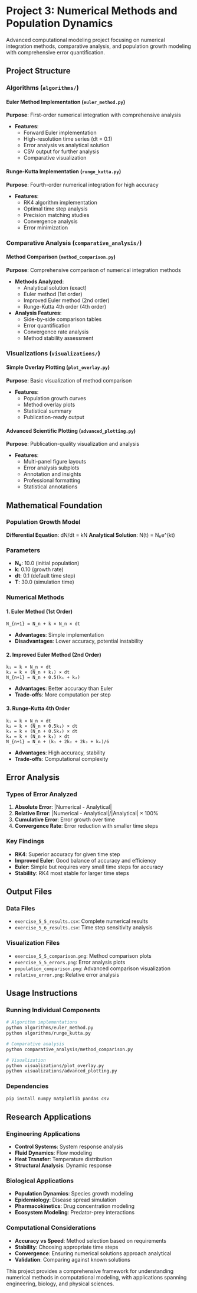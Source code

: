 # Project 3: Numerical Methods and Population Dynamics

Advanced computational modeling project focusing on numerical integration methods, comparative analysis, and population growth modeling with comprehensive error quantification.

## Project Structure

### Algorithms (`algorithms/`)

#### Euler Method Implementation (`euler_method.py`)
**Purpose**: First-order numerical integration with comprehensive analysis
- **Features**:
  - Forward Euler implementation
  - High-resolution time series (dt = 0.1)
  - Error analysis vs analytical solution
  - CSV output for further analysis
  - Comparative visualization

#### Runge-Kutta Implementation (`runge_kutta.py`)
**Purpose**: Fourth-order numerical integration for high accuracy
- **Features**:
  - RK4 algorithm implementation
  - Optimal time step analysis
  - Precision matching studies
  - Convergence analysis
  - Error minimization

### Comparative Analysis (`comparative_analysis/`)

#### Method Comparison (`method_comparison.py`)
**Purpose**: Comprehensive comparison of numerical integration methods
- **Methods Analyzed**:
  - Analytical solution (exact)
  - Euler method (1st order)
  - Improved Euler method (2nd order)
  - Runge-Kutta 4th order (4th order)
- **Analysis Features**:
  - Side-by-side comparison tables
  - Error quantification
  - Convergence rate analysis
  - Method stability assessment

### Visualizations (`visualizations/`)

#### Simple Overlay Plotting (`plot_overlay.py`)
**Purpose**: Basic visualization of method comparison
- **Features**:
  - Population growth curves
  - Method overlay plots
  - Statistical summary
  - Publication-ready output

#### Advanced Scientific Plotting (`advanced_plotting.py`)
**Purpose**: Publication-quality visualization and analysis
- **Features**:
  - Multi-panel figure layouts
  - Error analysis subplots
  - Annotation and insights
  - Professional formatting
  - Statistical annotations

## Mathematical Foundation

### Population Growth Model
**Differential Equation**: dN/dt = kN
**Analytical Solution**: N(t) = N₀e^(kt)

### Parameters
- **N₀**: 10.0 (initial population)
- **k**: 0.10 (growth rate)
- **dt**: 0.1 (default time step)
- **T**: 30.0 (simulation time)

### Numerical Methods

#### 1. Euler Method (1st Order)
```
N_{n+1} = N_n + k × N_n × dt
```
- **Advantages**: Simple implementation
- **Disadvantages**: Lower accuracy, potential instability

#### 2. Improved Euler Method (2nd Order)
```
k₁ = k × N_n × dt
k₂ = k × (N_n + k₁) × dt
N_{n+1} = N_n + 0.5(k₁ + k₂)
```
- **Advantages**: Better accuracy than Euler
- **Trade-offs**: More computation per step

#### 3. Runge-Kutta 4th Order
```
k₁ = k × N_n × dt
k₂ = k × (N_n + 0.5k₁) × dt
k₃ = k × (N_n + 0.5k₂) × dt
k₄ = k × (N_n + k₃) × dt
N_{n+1} = N_n + (k₁ + 2k₂ + 2k₃ + k₄)/6
```
- **Advantages**: High accuracy, stability
- **Trade-offs**: Computational complexity

## Error Analysis

### Types of Error Analyzed
1. **Absolute Error**: |Numerical - Analytical|
2. **Relative Error**: |Numerical - Analytical|/|Analytical| × 100%
3. **Cumulative Error**: Error growth over time
4. **Convergence Rate**: Error reduction with smaller time steps

### Key Findings
- **RK4**: Superior accuracy for given time step
- **Improved Euler**: Good balance of accuracy and efficiency  
- **Euler**: Simple but requires very small time steps for accuracy
- **Stability**: RK4 most stable for larger time steps

## Output Files

### Data Files
- `exercise_5_5_results.csv`: Complete numerical results
- `exercise_5_6_results.csv`: Time step sensitivity analysis

### Visualization Files
- `exercise_5_5_comparison.png`: Method comparison plots
- `exercise_5_5_errors.png`: Error analysis plots
- `population_comparison.png`: Advanced comparison visualization
- `relative_error.png`: Relative error analysis

## Usage Instructions

### Running Individual Components
```bash
# Algorithm implementations
python algorithms/euler_method.py
python algorithms/runge_kutta.py

# Comparative analysis
python comparative_analysis/method_comparison.py

# Visualization
python visualizations/plot_overlay.py
python visualizations/advanced_plotting.py
```

### Dependencies
```bash
pip install numpy matplotlib pandas csv
```

## Research Applications

### Engineering Applications
- **Control Systems**: System response analysis
- **Fluid Dynamics**: Flow modeling
- **Heat Transfer**: Temperature distribution
- **Structural Analysis**: Dynamic response

### Biological Applications
- **Population Dynamics**: Species growth modeling
- **Epidemiology**: Disease spread simulation
- **Pharmacokinetics**: Drug concentration modeling
- **Ecosystem Modeling**: Predator-prey interactions

### Computational Considerations
- **Accuracy vs Speed**: Method selection based on requirements
- **Stability**: Choosing appropriate time steps
- **Convergence**: Ensuring numerical solutions approach analytical
- **Validation**: Comparing against known solutions

This project provides a comprehensive framework for understanding numerical methods in computational modeling, with applications spanning engineering, biology, and physical sciences.